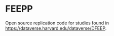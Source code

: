 # FEEPP
Open source replication code for studies found in https://dataverse.harvard.edu/dataverse/DFEEP.
